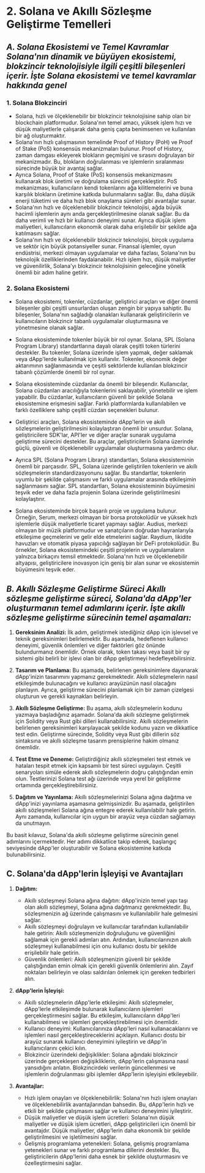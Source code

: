 # 2. Solana ve Akıllı Sözleşme Geliştirme  Temelleri

## _**A. Solana Ekosistemi ve Temel Kavramlar Solana'nın dinamik ve büyüyen ekosistemi, blokzincir teknolojisiyle ilgili çeşitli bileşenleri içerir. İşte Solana ekosistemi ve temel kavramlar hakkında genel**_

### 1. Solana Blokzinciri

* Solana, hızlı ve ölçeklenebilir bir blokzincir teknolojisine sahip olan bir blockchain platformudur. Solana'nın temel amacı, yüksek işlem hızı ve düşük maliyetlerle çalışarak daha geniş çapta benimsenen ve kullanılan bir ağ oluşturmaktır.
* Solana'nın hızlı çalışmasının temelinde Proof of History (PoH) ve Proof of Stake (PoS) konsensüs mekanizmaları bulunur. Proof of History, zaman damgası ekleyerek blokların geçmişini ve sırasını doğrulayan bir mekanizmadır. Bu, blokların doğrulanması ve işlemlerin sıralanması sürecinde büyük bir avantaj sağlar.
* Ayrıca Solana, Proof of Stake (PoS) konsensüs mekanizmasını kullanarak blok üretimi ve doğrulama sürecini gerçekleştirir. PoS mekanizması, kullanıcıların kendi tokenlarını ağa kilitlemelerini ve buna karşılık blokların üretimine katkıda bulunmalarını sağlar. Bu, daha düşük enerji tüketimi ve daha hızlı blok onaylama süreleri gibi avantajlar sunar.
* Solana'nın hızlı ve ölçeklenebilir blokzincir teknolojisi, ağda büyük hacimli işlemlerin aynı anda gerçekleştirilmesine olanak sağlar. Bu da daha verimli ve hızlı bir kullanıcı deneyimi sunar. Ayrıca düşük işlem maliyetleri, kullanıcıların ekonomik olarak daha erişilebilir bir şekilde ağa katılmasını sağlar.
* Solana'nın hızlı ve ölçeklenebilir blokzincir teknolojisi, birçok uygulama ve sektör için büyük potansiyeller sunar. Finansal işlemler, oyun endüstrisi, merkezi olmayan uygulamalar ve daha fazlası, Solana'nın bu teknolojik özelliklerinden faydalanabilir. Hızlı işlem hızı, düşük maliyetler ve güvenilirlik, Solana'yı blokzincir teknolojisinin geleceğine yönelik önemli bir adım haline getirir.

### 2. Solana Ekosistemi

*   Solana ekosistemi, tokenler, cüzdanlar, geliştirici araçları ve diğer önemli bileşenler gibi çeşitli unsurlardan oluşan zengin bir yapıya sahiptir. Bu bileşenler, Solana'nın sağladığı olanakları kullanarak geliştiricilerin ve kullanıcıların blokzincir tabanlı uygulamalar oluşturmasına ve yönetmesine olanak sağlar.


*   Solana ekosisteminde tokenler büyük bir rol oynar. Solana, SPL (Solana Program Library) standartlarına dayalı olarak çeşitli token türlerini destekler. Bu tokenler, Solana üzerinde işlem yapmak, değer saklamak veya dApp'lerde kullanılmak için kullanılır. Tokenler, ekonomik değer aktarımının sağlanmasında ve çeşitli sektörlerde kullanılan blokzincir tabanlı çözümlerde önemli bir rol oynar.


*   Solana ekosisteminde cüzdanlar da önemli bir bileşendir. Kullanıcılar, Solana cüzdanları aracılığıyla tokenlerini saklayabilir, yönetebilir ve işlem yapabilir. Bu cüzdanlar, kullanıcıların güvenli bir şekilde Solana ekosistemine erişmesini sağlar. Farklı platformlarda kullanılabilen ve farklı özelliklere sahip çeşitli cüzdan seçenekleri bulunur.


*   Geliştirici araçları, Solana ekosisteminde dApp'lerin ve akıllı sözleşmelerin geliştirilmesini kolaylaştıran önemli bir unsurdur. Solana, geliştiricilere SDK'lar, API'ler ve diğer araçlar sunarak uygulama geliştirme sürecini destekler. Bu araçlar, geliştiricilerin Solana üzerinde güçlü, güvenli ve ölçeklenebilir uygulamalar oluşturmasına yardımcı olur.


* Ayrıca SPL (Solana Program Library) standartları, Solana ekosisteminin önemli bir parçasıdır. SPL, Solana üzerinde geliştirilen tokenlerin ve akıllı sözleşmelerin standardizasyonunu sağlar. Bu standartlar, tokenlerin uyumlu bir şekilde çalışmasını ve farklı uygulamalar arasında etkileşimin sağlanmasını sağlar. SPL standartları, Solana ekosisteminin büyümesini teşvik eder ve daha fazla projenin Solana üzerinde geliştirilmesini kolaylaştırır.
* Solana ekosisteminde birçok başarılı proje ve uygulama bulunur. Örneğin, Serum, merkezi olmayan bir borsa protokolüdür ve yüksek hızlı işlemlerle düşük maliyetlerle ticaret yapmayı sağlar. Audius, merkezi olmayan bir müzik platformudur ve sanatçıların doğrudan hayranlarıyla etkileşime geçmelerini ve gelir elde etmelerini sağlar. Raydium, likidite havuzları ve otomatik piyasa yapıcılığı sağlayan bir DeFi protokolüdür. Bu örnekler, Solana ekosistemindeki çeşitli projelerin ve uygulamaların yalnızca birkaçını temsil etmektedir. Solana'nın hızlı ve ölçeklenebilir altyapısı, geliştiricilere inovasyon için geniş bir alan sunar ve ekosistemin büyümesini teşvik eder.



## _**B. Akıllı Sözleşme Geliştirme Süreci Akıllı sözleşme geliştirme süreci, Solana'da dApp'ler oluşturmanın temel adımlarını içerir. İşte akıllı sözleşme geliştirme sürecinin temel aşamaları:**_

1.  **Gereksinim Analizi:** İlk adım, geliştirmek istediğiniz dApp için işlevsel ve teknik gereksinimleri belirlemektir. Bu aşamada, hedeflenen kullanıcı deneyimi, güvenlik önlemleri ve diğer faktörleri göz önünde bulundurmanız önemlidir. Örnek olarak, token takası veya basit bir oy sistemi gibi belirli bir işlevi olan bir dApp geliştirmeyi hedefleyebilirsiniz.


2.  **Tasarım ve Planlama:** Bu aşamada, belirlenen gereksinimlere dayanarak dApp'inizin tasarımını yapmanız gerekmektedir. Akıllı sözleşmelerin nasıl etkileşimde bulunacağını ve kullanıcı arayüzünün nasıl olacağını planlayın. Ayrıca, geliştirme sürecini planlamak için bir zaman çizelgesi oluşturun ve gerekli kaynakları belirleyin.


3.  **Akıllı Sözleşme Geliştirme:** Bu aşama, akıllı sözleşmelerin kodunu yazmaya başladığınız aşamadır. Solana'da akıllı sözleşme geliştirmek için Solidity veya Rust gibi dilleri kullanabilirsiniz. Akıllı sözleşmelerin belirlenen gereksinimleri karşılayacak şekilde kodunu yazın ve dikkatlice test edin. Geliştirme sürecinde, Solidity veya Rust gibi dillerin söz sintaksına ve akıllı sözleşme tasarım prensiplerine hakim olmanız önemlidir.


4.  **Test Etme ve Deneme:** Geliştirdiğiniz akıllı sözleşmeleri test etmek ve hataları tespit etmek için kapsamlı bir test süreci uygulayın. Çeşitli senaryoları simüle ederek akıllı sözleşmelerin doğru çalıştığından emin olun. Testlerinizi Solana test ağı üzerinde veya yerel bir geliştirme ortamında gerçekleştirebilirsiniz.


5. **Dağıtım ve Yayınlama:** Akıllı sözleşmelerinizi Solana ağına dağıtma ve dApp'inizi yayınlama aşamasına gelmişsinizdir. Bu aşamada, geliştirilen akıllı sözleşmeleri Solana ağına entegre ederek kullanılabilir hale getirin. Aynı zamanda, kullanıcılar için uygun bir arayüz veya cüzdan sağlamayı da unutmayın.

Bu basit kılavuz, Solana'da akıllı sözleşme geliştirme sürecinin genel adımlarını içermektedir. Her adımı dikkatlice takip ederek, başlangıç seviyesinde dApp'ler oluşturabilir ve Solana ekosistemine katkıda bulunabilirsiniz.

## C. Solana'da dApp'lerin İşleyişi ve Avantajları

1.  **Dağıtım:**



    * Akıllı sözleşmeyi Solana ağına dağıtın: dApp'inizin temel yapı taşı olan akıllı sözleşmeyi, Solana ağına dağıtmanız gerekmektedir. Bu, sözleşmenizin ağ üzerinde çalışmasını ve kullanılabilir hale gelmesini sağlar.
    * Akıllı sözleşmeyi doğrulayın ve kullanıcılar tarafından kullanılabilir hale getirin: Akıllı sözleşmenizin doğruluğunu ve güvenliğini sağlamak için gerekli adımları atın. Ardından, kullanıcılarınızın akıllı sözleşmeyi kullanabilmesi için onu kullanıcı dostu bir şekilde erişilebilir hale getirin.
    * Güvenlik önlemleri: Akıllı sözleşmenizin güvenli bir şekilde çalıştığından emin olmak için gerekli güvenlik önlemlerini alın. Zayıf noktaları belirleyin ve olası saldırıları önlemek için gereken tedbirleri alın.


2.  **dApp'lerin İşleyişi:**



    * Akıllı sözleşmelerin dApp'lerle etkileşimi: Akıllı sözleşmeler, dApp'lerle etkileşimde bulunarak kullanıcıların işlemleri gerçekleştirmesini sağlar. Bu etkileşim, kullanıcıların dApp'leri kullanabilmesi ve işlemleri gerçekleştirebilmesi için önemlidir.
    * Kullanıcı deneyimi: Kullanıcılarınıza dApp'leri nasıl kullanacaklarını ve işlemleri nasıl gerçekleştireceklerini açıklayın. Kullanıcı dostu bir arayüz sunarak kullanıcı deneyimini iyileştirin ve dApp'in kullanıcılarını çekici kılın.
    * Blokzincir üzerindeki değişiklikler: Solana ağındaki blokzincir üzerinde gerçekleşen değişikliklerin, dApp'lerin çalışmasına nasıl yansıdığını anlatın. Blokzincirdeki verilerin güncellenmesi ve işlemlerin doğrulanması gibi işlemler dApp'lerin işleyişini etkileyebilir.


3.  **Avantajlar:**



    * Hızlı işlem onayları ve ölçeklenebilirlik: Solana'nın hızlı işlem onayları ve ölçeklenebilirlik avantajlarından bahsedin. Bu, dApp'lerin hızlı ve etkili bir şekilde çalışmasını sağlar ve kullanıcı deneyimini iyileştirir.
    * Düşük maliyetler ve düşük işlem ücretleri: Solana'nın düşük maliyetler ve düşük işlem ücretleri, dApp geliştiricileri için önemli bir avantajdır. Düşük maliyetler, dApp'lerin daha ekonomik bir şekilde geliştirilmesini ve işletilmesini sağlar.
    * Gelişmiş programlama yetenekleri: Solana, gelişmiş programlama yetenekleri sunar ve farklı programlama dillerini destekler. Bu, geliştiricilerin dApp'lerini daha esnek bir şekilde oluşturmasını ve özelleştirmesini sağlar.
